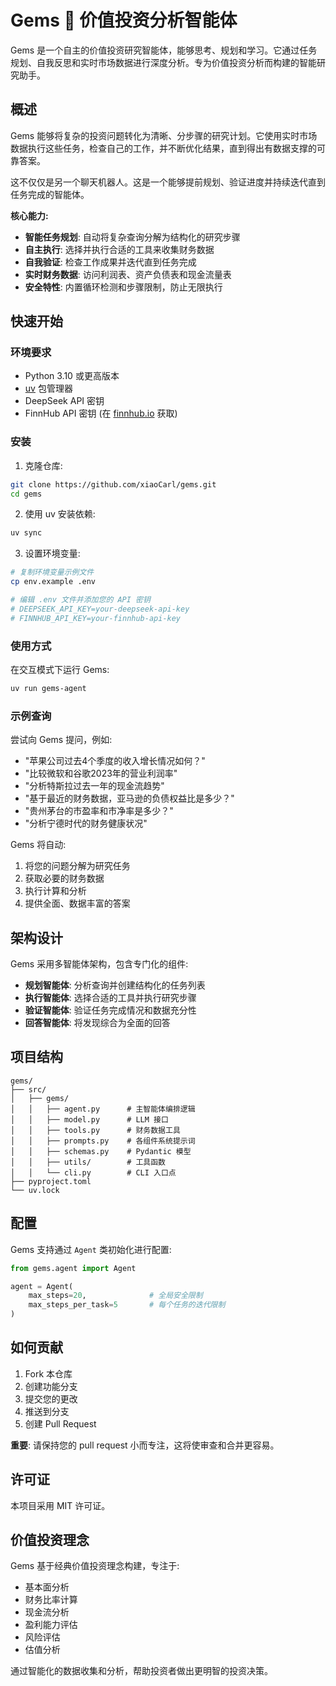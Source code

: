 # Gems 🤖 价值投资分析智能体

Gems 是一个自主的价值投资研究智能体，能够思考、规划和学习。它通过任务规划、自我反思和实时市场数据进行深度分析。专为价值投资分析而构建的智能研究助手。

## 概述

Gems 能够将复杂的投资问题转化为清晰、分步骤的研究计划。它使用实时市场数据执行这些任务，检查自己的工作，并不断优化结果，直到得出有数据支撑的可靠答案。

这不仅仅是另一个聊天机器人。这是一个能够提前规划、验证进度并持续迭代直到任务完成的智能体。

**核心能力:**
- **智能任务规划**: 自动将复杂查询分解为结构化的研究步骤
- **自主执行**: 选择并执行合适的工具来收集财务数据
- **自我验证**: 检查工作成果并迭代直到任务完成
- **实时财务数据**: 访问利润表、资产负债表和现金流量表
- **安全特性**: 内置循环检测和步骤限制，防止无限执行

## 快速开始

### 环境要求

- Python 3.10 或更高版本
- [uv](https://github.com/astral-sh/uv) 包管理器
- DeepSeek API 密钥
- FinnHub API 密钥 (在 [finnhub.io](https://finnhub.io) 获取)

### 安装

1. 克隆仓库:
```bash
git clone https://github.com/xiaoCarl/gems.git
cd gems
```

2. 使用 uv 安装依赖:
```bash
uv sync
```

3. 设置环境变量:
```bash
# 复制环境变量示例文件
cp env.example .env

# 编辑 .env 文件并添加您的 API 密钥
# DEEPSEEK_API_KEY=your-deepseek-api-key
# FINNHUB_API_KEY=your-finnhub-api-key
```

### 使用方式

在交互模式下运行 Gems:
```bash
uv run gems-agent
```

### 示例查询

尝试向 Gems 提问，例如:
- "苹果公司过去4个季度的收入增长情况如何？"
- "比较微软和谷歌2023年的营业利润率"
- "分析特斯拉过去一年的现金流趋势"
- "基于最近的财务数据，亚马逊的负债权益比是多少？"
- "贵州茅台的市盈率和市净率是多少？"
- "分析宁德时代的财务健康状况"

Gems 将自动:
1. 将您的问题分解为研究任务
2. 获取必要的财务数据
3. 执行计算和分析
4. 提供全面、数据丰富的答案

## 架构设计

Gems 采用多智能体架构，包含专门化的组件:

- **规划智能体**: 分析查询并创建结构化的任务列表
- **执行智能体**: 选择合适的工具并执行研究步骤
- **验证智能体**: 验证任务完成情况和数据充分性
- **回答智能体**: 将发现综合为全面的回答

## 项目结构

```
gems/
├── src/
│   ├── gems/
│   │   ├── agent.py      # 主智能体编排逻辑
│   │   ├── model.py      # LLM 接口
│   │   ├── tools.py      # 财务数据工具
│   │   ├── prompts.py    # 各组件系统提示词
│   │   ├── schemas.py    # Pydantic 模型
│   │   ├── utils/        # 工具函数
│   │   └── cli.py        # CLI 入口点
├── pyproject.toml
└── uv.lock
```

## 配置

Gems 支持通过 `Agent` 类初始化进行配置:

```python
from gems.agent import Agent

agent = Agent(
    max_steps=20,              # 全局安全限制
    max_steps_per_task=5       # 每个任务的迭代限制
)
```

## 如何贡献

1. Fork 本仓库
2. 创建功能分支
3. 提交您的更改
4. 推送到分支
5. 创建 Pull Request

**重要**: 请保持您的 pull request 小而专注，这将使审查和合并更容易。

## 许可证

本项目采用 MIT 许可证。

## 价值投资理念

Gems 基于经典价值投资理念构建，专注于:
- 基本面分析
- 财务比率计算
- 现金流分析
- 盈利能力评估
- 风险评估
- 估值分析

通过智能化的数据收集和分析，帮助投资者做出更明智的投资决策。

